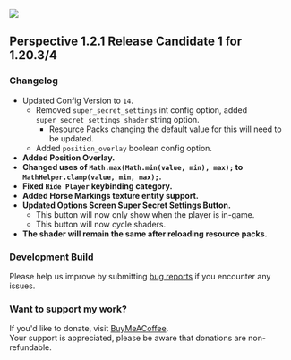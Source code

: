 ![](https://mclegoman.com/images/a/a7/Perspective_Development_Logo.png)  

## Perspective 1.2.1 Release Candidate 1 for 1.20.3/4  
### Changelog  
- Updated Config Version to `14`.  
  - Removed `super_secret_settings` int config option, added `super_secret_settings_shader` string option.  
    - Resource Packs changing the default value for this will need to be updated.  
  - Added `position_overlay` boolean config option.  
- **Added Position Overlay.**  
- **Changed uses of `Math.max(Math.min(value, min), max);` to `MathHelper.clamp(value, min, max);`.**  
- **Fixed `Hide Player` keybinding category.**  
- **Added Horse Markings texture entity support.**  
- **Updated Options Screen Super Secret Settings Button.**  
  - This button will now only show when the player is in-game.  
  - This button will now cycle shaders.   
- **The shader will remain the same after reloading resource packs.**  

### Development Build  
Please help us improve by submitting [bug reports](https://github.com/MCLegoMan/Perspective/issues) if you encounter any issues.

### Want to support my work?  
If you'd like to donate, visit [BuyMeACoffee](https://www.buymeacoffee.com/mclegoman).  
Your support is appreciated, please be aware that donations are non-refundable.  